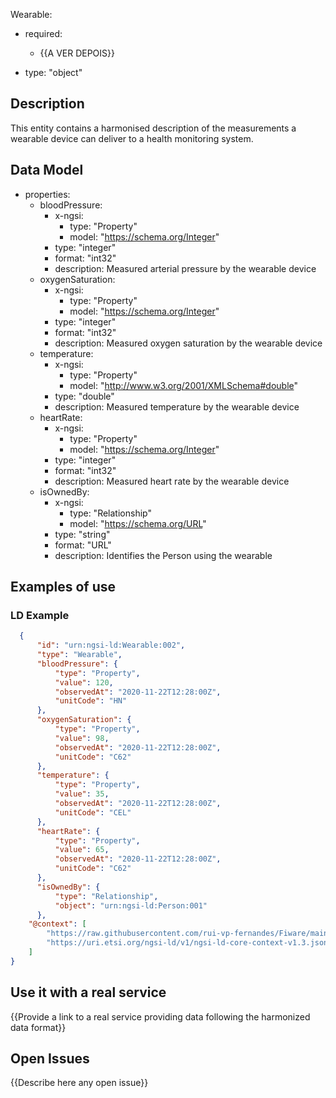 Wearable:
  - required:
    - {{A VER DEPOIS}}
    
  - type: "object"
  
  ## Description
  This entity contains a harmonised description of the measurements a wearable device can deliver to a health monitoring system.
        
        
  ## Data Model
      
  - properties:  
    - bloodPressure:
      - x-ngsi:
        - type: "Property"
        - model: "https://schema.org/Integer"
      - type: "integer"
      - format: "int32"
      - description: Measured arterial pressure by the wearable device
    - oxygenSaturation:
      - x-ngsi:
        - type: "Property"
        - model: "https://schema.org/Integer"
      - type: "integer"
      - format: "int32"
      - description: Measured oxygen saturation by the wearable device
    - temperature:
      - x-ngsi:
        - type: "Property"
        - model: "http://www.w3.org/2001/XMLSchema#double"
      - type: "double"
      - description: Measured temperature by the wearable device
    - heartRate:
      - x-ngsi:
        - type: "Property"
        - model: "https://schema.org/Integer"
      - type: "integer"
      - format: "int32"
      - description: Measured heart rate by the wearable device
    - isOwnedBy:
      - x-ngsi:
        - type: "Relationship"
        - model: "https://schema.org/URL"
      - type: "string"
      - format: "URL"
      - description: Identifies the Person using the wearable



  ## Examples of use

  ### LD Example

```json
  {
      "id": "urn:ngsi-ld:Wearable:002",
      "type": "Wearable",
      "bloodPressure": {
          "type": "Property",
          "value": 120,
          "observedAt": "2020-11-22T12:28:00Z",
          "unitCode": "HN"
      },
      "oxygenSaturation": {
          "type": "Property",
          "value": 98,
          "observedAt": "2020-11-22T12:28:00Z",
          "unitCode": "C62"
      },
      "temperature": {
          "type": "Property",
          "value": 35,
          "observedAt": "2020-11-22T12:28:00Z",
          "unitCode": "CEL"
      },
      "heartRate": {
          "type": "Property",
          "value": 65,
          "observedAt": "2020-11-22T12:28:00Z",
          "unitCode": "C62"
      },
      "isOwnedBy": {
          "type": "Relationship",
          "object": "urn:ngsi-ld:Person:001"
      },
    "@context": [
        "https://raw.githubusercontent.com/rui-vp-fernandes/Fiware/main/context.jsonld",
        "https://uri.etsi.org/ngsi-ld/v1/ngsi-ld-core-context-v1.3.jsonld"
    ]
}
```


  ## Use it with a real service

  {{Provide a link to a real service providing data following the harmonized data format}}

  ## Open Issues

  {{Describe here any open issue}}
